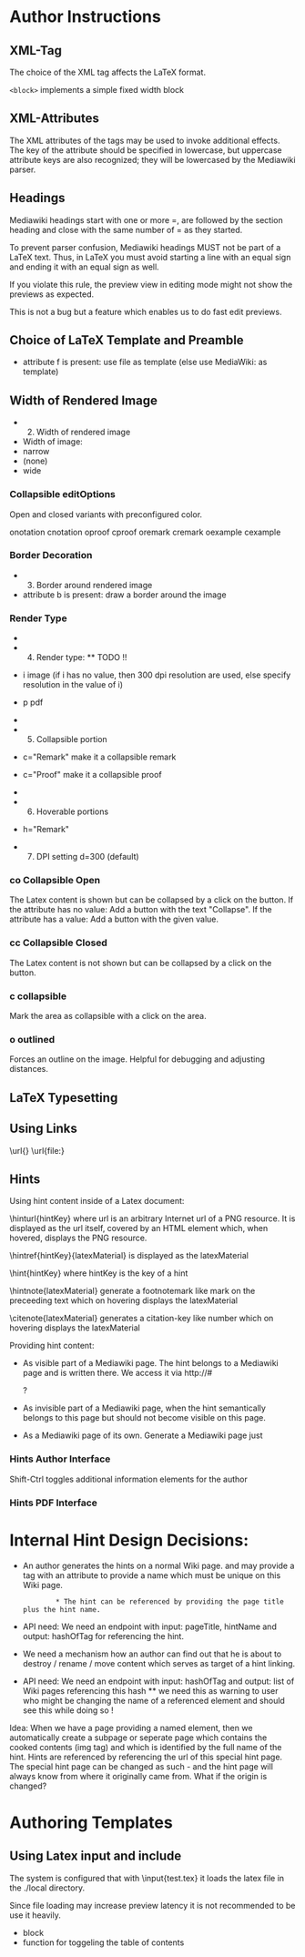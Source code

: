 # Author Instructions

## XML-Tag

The choice of the XML tag affects the LaTeX format.

`<block>`  implements a simple fixed width block 
 
## XML-Attributes

The XML attributes of the tags may be used to invoke additional effects. The key of the attribute should be specified
in lowercase, but uppercase attribute keys are also recognized; they will be lowercased by the Mediawiki parser.

## Headings

Mediawiki headings start with one or more =, are followed by the section heading and close with the same number of = as they started.

To prevent parser confusion, Mediawiki headings MUST not be part of a LaTeX text.
Thus, in LaTeX you must avoid starting a line with an equal sign and ending it with an equal sign as well.

If you violate this rule, the preview view in editing mode might not show the previews as expected.

This is not a bug but a feature which enables us to do fast edit previews.



## Choice of LaTeX Template and Preamble

* attribute f is present:  use file as template (else use MediaWiki: as template)

## Width of Rendered Image
* 2) Width of rendered image
* Width of image: 
* narrow
* (none)
* wide


### Collapsible editOptions
 
   Open and closed variants with preconfigured color.
 
  onotation
  cnotation
  oproof
  cproof
  oremark
  cremark
  oexample
  cexample


### Border Decoration
  * 3) Border around rendered image
  * attribute b is present:  draw a border around the image
  
### Render Type 
 
   * 
   * 4) Render type:  ** TODO !!
   * i   image        (if i has no value, then 300 dpi resolution are used, else specify resolution in the value of i)   
   * p   pdf
   * 
  
   * 5) Collapsible portion
   *  c="Remark"   make it a collapsible remark
   *  c="Proof"    make it a collapsible proof
   * 
   * 6) Hoverable portions
   *  h="Remark"
   
   
   *  7) DPI setting   d=300  (default)
   

### co Collapsible Open

The Latex content is shown but can be collapsed by a click on the button.
If the attribute has no value: Add a button with the text "Collapse".
If the attribute has a value:  Add a button with the given value.

### cc Collapsible Closed

The Latex content is not shown but can be collapsed by a click on the button.

### c collapsible

Mark the area as collapsible with a click on the area.

### o outlined

Forces an outline on the image. Helpful for debugging and adjusting distances.



## LaTeX Typesetting

## Using Links

  \url{}
  \url{file:}



## Hints

Using hint content inside of a Latex document:

\hinturl{hintKey} where url is an arbitrary Internet url of a PNG resource. It is displayed as the url itself,
covered by an HTML element which, when hovered, displays the PNG resource.

\hintref{hintKey}{latexMaterial} is displayed as the latexMaterial

\hint{hintKey} where hintKey is the key of a hint

\hintnote{latexMaterial} generate a footnotemark like mark on the preceeding text which on hovering
displays the latexMaterial

\citenote{latexMaterial} generates a citation-key like number which on hovering displays the latexMaterial



Providing hint content:

* As visible part of a Mediawiki page.
  The hint belongs to a Mediawiki page and is written there. We access it via http://<pageUrl>#<Section>?<optionalNumber>

* As invisible part of a Mediawiki page, when the hint semantically belongs to this page
  but should not become visible on this page.

* As a Mediawiki page of its own.
Generate a Mediawiki page just 

### Hints Author Interface

Shift-Ctrl   toggles additional information elements for the author

### Hints PDF Interface



# Internal Hint Design Decisions:

* An author generates the hints on a normal Wiki page. and may provide a tag with an attribute to provide a name which must be unique on this Wiki page.

  
      
              * The hint can be referenced by providing the page title plus the hint name.
* API need: We need an endpoint with input: pageTitle, hintName and output: hashOfTag for referencing the hint.

* We need a mechanism how an author can find out that he is about to destroy / rename / move content which serves as target of a hint linking.
* API need: We need an endpoint with input: hashOfTag and output: list of Wiki pages referencing this hash 
** we need this as warning to user who might be changing the name of a referenced element and should see this while doing so !

Idea: When we have a page providing a named element, then we automatically create a subpage or seperate page which contains the cooked contents (img tag)
and which is identified by the full name of the hint. 
Hints are referenced by referencing the url of this special hint page.
The special hint page can be changed as such - and the hint page will always know from where it originally came from. 
What if the origin is changed?




# Authoring Templates

## Using Latex input and include

The system is configured that with \input{test.tex} it loads the latex file in the ./local directory.

Since file loading may increase preview latency it is not recommended to be use it heavily.

* block
* function for toggeling the table of contents




















